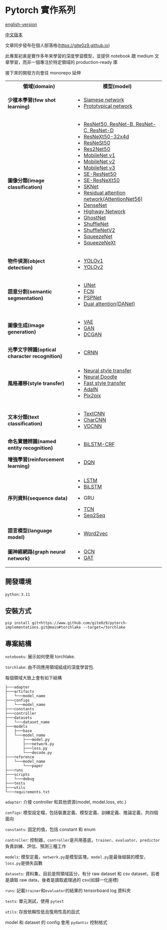 # Pytorch 實作系列

[english-version](https://github.com/gitE0Z9/pytorch-implementations/blob/main/README.en.md)

[中文版本](https://github.com/gitE0Z9/pytorch-implementations/blob/main/README.md)

文章同步發布在個人部落格(https://gite0z9.github.io)

此專案初衷是實作多年來學習的深度學習模型，並提供 notebook 跟 medium 文章學習，而非一個專注於特定領域的 production-ready 庫

接下來的開發方向會往 monorepo 延伸

<table>
  <tr>
    <th>領域(domain)</th>
    <th>模型(model)</th>
  </tr>
  <tr>
    <td>
      <b>少樣本學習(few shot learning)</b>
    </td>
    <td>
      <ul>
        <li>
          <a target="_blank" rel="noopener noreferrer" href="https://acrocanthosaurus627.medium.com/%E7%B6%93%E5%85%B8%E7%B6%B2%E8%B7%AF%E7%B3%BB%E5%88%97-%E4%B8%80-siamese-network-c06dc78242ed">
            Siamese network
          </a>
        </li>
        <li>
          <a target="_blank" rel="noopener noreferrer" href="https://acrocanthosaurus627.medium.com/%E7%B6%93%E5%85%B8%E7%B6%B2%E8%B7%AF%E7%B3%BB%E5%88%97-13-prototypical-network-360f0e411d21">
            Prototypical network
          </a>
        </li>
      </ul>
    </td>
  </tr>
  <tr>
    <td>
      <b>圖像分類(image classification)</b>
    </td>
    <td>
      <ul>
        <li>
          <a target="_blank" rel="noopener noreferrer" href="https://acrocanthosaurus627.medium.com/%E7%B6%93%E5%85%B8%E7%B6%B2%E8%B7%AF%E7%B3%BB%E5%88%97-%E4%B8%83-resnet-690868d7af43">
            ResNet50, ResNet-B, ResNet-C, ResNet-D
          </a>
        </li>
        <li>
          <a target="_blank" rel="noopener noreferrer" href="https://acrocanthosaurus627.medium.com/pytorch%E5%AF%A6%E4%BD%9C%E7%B3%BB%E5%88%97-resnext-019a1528cfd7">
            ResNeXt50-32x4d
          </a>
        </li>
        <li>
          <a target="_blank" rel="noopener noreferrer" href="https://medium.com/@acrocanthosaurus627/pytorch%E5%AF%A6%E4%BD%9C%E7%B3%BB%E5%88%97-senet-sknet-resnest-273954c83197">
            ResNeSt50
          </a>
        </li>
        <li>
          <a target="_blank" rel="noopener noreferrer" href="https://medium.com/@acrocanthosaurus627/pytorch%E5%AF%A6%E4%BD%9C%E7%B3%BB%E5%88%97-res2net-4287e5507a24">
            Res2Net50
          </a>
        </li>
        <li>
          <a target="_blank" rel="noopener noreferrer" href="https://acrocanthosaurus627.medium.com/pytorch%E5%AF%A6%E4%BD%9C%E7%B3%BB%E5%88%97-mobilenet-v1-v2-9224c02ff45e">
            MobileNet v1
          </a>
        </li>
        <li>
          <a target="_blank" rel="noopener noreferrer" href="https://acrocanthosaurus627.medium.com/pytorch%E5%AF%A6%E4%BD%9C%E7%B3%BB%E5%88%97-mobilenet-v1-v2-9224c02ff45e">
            MobileNet v2
          </a>
        </li>
        <li>
          <a target="_blank" rel="noopener noreferrer" href="https://medium.com/@acrocanthosaurus627/pytorch%E5%AF%A6%E4%BD%9C%E7%B3%BB%E5%88%97-mobilenet-v3-e1a90b8a9abc">
            MobileNet v3
          </a>
        </li>
        <li>
          <a target="_blank" rel="noopener noreferrer" href="https://medium.com/@acrocanthosaurus627/pytorch%E5%AF%A6%E4%BD%9C%E7%B3%BB%E5%88%97-senet-sknet-resnest-273954c83197">
            SE-ResNet50
          </a>
        </li>
        <li>
          <a target="_blank" rel="noopener noreferrer" href="https://medium.com/@acrocanthosaurus627/pytorch%E5%AF%A6%E4%BD%9C%E7%B3%BB%E5%88%97-senet-sknet-resnest-273954c83197">
            SE-ResNeXt50
          </a>
        </li>
        <li>
          <a target="_blank" rel="noopener noreferrer" href="https://medium.com/@acrocanthosaurus627/pytorch%E5%AF%A6%E4%BD%9C%E7%B3%BB%E5%88%97-senet-sknet-resnest-273954c83197">
            SKNet
          </a>
        </li>
        <li>
          <a target="_blank" rel="noopener noreferrer" href="https://medium.com/@acrocanthosaurus627/pytorch%E5%AF%A6%E4%BD%9C%E7%B3%BB%E5%88%97-senet-and-its-variants-2-f8f77cef8e2b">
            Residual attention network(AttentionNet56)
          </a>
        </li>
        <li>
          <a target="_blank" rel="noopener noreferrer" href="https://medium.com/@acrocanthosaurus627/pytorch%E5%AF%A6%E4%BD%9C%E7%B3%BB%E5%88%97-densenet-467fbf0ce976">
            DenseNet
          </a>
        </li>
        <li>
          <a target="_blank" rel="noopener noreferrer" href="https://medium.com/@acrocanthosaurus627/pytorch%E5%AF%A6%E4%BD%9C%E7%B3%BB%E5%88%97-highway-network-1e8bd63e432f">
            Highway Network
        </li>
        <li>
          <a target="_blank" rel="noopener noreferrer" href="https://medium.com/@acrocanthosaurus627/pytorch%E5%AF%A6%E4%BD%9C%E7%B3%BB%E5%88%97-ghostnet-10b0bab4110e">
            GhostNet
          </a>
        </li>
        <li>
          <a target="_blank" rel="noopener noreferrer" href="https://acrocanthosaurus627.medium.com/pytorch%E5%AF%A6%E4%BD%9C%E7%B3%BB%E5%88%97-shufflenet-v1-v2-c37ff4c3197d">
            ShuffleNet
          </a>
        </li>
        <li>
          <a target="_blank" rel="noopener noreferrer" href="https://acrocanthosaurus627.medium.com/pytorch%E5%AF%A6%E4%BD%9C%E7%B3%BB%E5%88%97-shufflenet-v1-v2-c37ff4c3197d">
            ShuffleNetV2
          </a>
        </li>
        <li>
          <a target="_blank" rel="noopener noreferrer" href="https://acrocanthosaurus627.medium.com/pytorch%E5%AF%A6%E4%BD%9C%E7%B3%BB%E5%88%97-squeezenet-squeezenext-45049b438316">
            SqueezeNet
          </a>
        </li>
        <li>
          <a target="_blank" rel="noopener noreferrer" href="https://acrocanthosaurus627.medium.com/pytorch%E5%AF%A6%E4%BD%9C%E7%B3%BB%E5%88%97-squeezenet-squeezenext-45049b438316">
            SqueezeNeXt
          </a>
        </li>
      </ul>
    </td>
  </tr>
  <tr>
    <td>
      <b>物件偵測(object detection)</b>
    </td>
    <td>
      <ul>
        <li>
          <a target="_blank" rel="noopener noreferrer" href="https://acrocanthosaurus627.medium.com/object-detection-from-scratch-with-pytorch-yolov1-a56b49024c22">
            YOLOv1
          </a>
        </li>
        <li>
          <a target="_blank" rel="noopener noreferrer" href="https://acrocanthosaurus627.medium.com/object-detection-from-scratch-with-pytorch-yolov2-722c4d66cd43">
            YOLOv2
          </a>
        </li>
      </ul>
    </td>
  </tr>
  <tr>
    <td>
      <b>語意分割(semantic segmentation)</b>
    </td>
    <td>
      <ul>
        <li>
          <a target="_blank" rel="noopener noreferrer" href="https://acrocanthosaurus627.medium.com/%E7%B6%93%E5%85%B8%E7%B6%B2%E8%B7%AF%E7%B3%BB%E5%88%97-%E5%8D%81-unet-545efa00ad99">
            UNet
          </a>
        </li>
        <li>
          <a target="_blank" rel="noopener noreferrer" href="https://acrocanthosaurus627.medium.com/pytorch%E5%AF%A6%E4%BD%9C%E7%B3%BB%E5%88%97-fcn-89cac059179b">
            FCN
          </a>
        </li>
        <li>
          <a href="https://acrocanthosaurus627.medium.com/pytorch%E5%AF%A6%E4%BD%9C%E7%B3%BB%E5%88%97-pspnet-8059dc329221">
            PSPNet
          </a>
        </li>
        <li>
          <a href="https://acrocanthosaurus627.medium.com/pytorch%E5%AF%A6%E4%BD%9C%E7%B3%BB%E5%88%97-dual-attention-56013cbf927a">
            Dual attention(DANet)
          </a>
        </li>
      </ul>
    </td>
  </tr>
  <tr>
    <td>
      <b>圖像生成(image generation)</b>
    </td>
    <td>
      <ul>
        <li>
          <a target="_blank" rel="noopener noreferrer" href="https://acrocanthosaurus627.medium.com/%E7%B6%93%E5%85%B8%E7%B6%B2%E8%B7%AF%E7%B3%BB%E5%88%97-%E4%BA%8C-variational-autoencoder-954596aae539">
            VAE
          </a>
        </li>
        <li>
          <a target="_blank" rel="noopener noreferrer" href="https://acrocanthosaurus627.medium.com/%E7%B6%93%E5%85%B8%E7%B6%B2%E8%B7%AF%E7%B3%BB%E5%88%97-%E4%B8%89-generative-adversarial-network-445ffdc297fd">
            GAN
          </a>
        </li>
        <li>
          <a target="_blank" rel="noopener noreferrer" href="https://acrocanthosaurus627.medium.com/%E7%B6%93%E5%85%B8%E7%B6%B2%E8%B7%AF%E7%B3%BB%E5%88%97-11-dcgan-40a78e279030">
            DCGAN
          </a>
        </li>
      </ul>
    </td>
  </tr>
  <tr>
    <td>
      <b>光學文字辨識(optical character recognition)</b>
    </td>
    <td>
      <ul>
        <li>
          <a target="_blank" rel="noopener noreferrer" href="https://acrocanthosaurus627.medium.com/pytorch-%E5%AF%A6%E4%BD%9C%E7%B3%BB%E5%88%97-crnn-b2a7a8fa1698">
            CRNN
          </a>
        </li>
      </ul>
    </td>
  </tr>
  <tr>
    <td>
      <b>風格遷移(style transfer)</b>
    </td>
    <td>
      <ul>
        <li>
          <a target="_blank" rel="noopener noreferrer" href="https://acrocanthosaurus627.medium.com/%E7%B6%93%E5%85%B8%E7%B6%B2%E8%B7%AF%E7%B3%BB%E5%88%97-%E4%B9%9D-image-style-transfer-371e161c5620">
            Neural style transfer
          </a>
        </li>
        <li>
          <a target="_blank" rel="noopener noreferrer" href="https://acrocanthosaurus627.medium.com/pytorch%E5%AF%A6%E4%BD%9C%E7%B3%BB%E5%88%97-neural-doodle-80bb55108836">
            Neural Doodle
          </a>
        </li>
        <li>
          <a target="_blank" rel="noopener noreferrer" href="https://acrocanthosaurus627.medium.com/pytorch-%E5%AF%A6%E4%BD%9C%E7%B3%BB%E5%88%97-fast-style-transfer-6630af677395">
            Fast style transfer
          </a>
        </li>
        <li>
          <a target="_blank" rel="noopener noreferrer" href="https://acrocanthosaurus627.medium.com/pytorch-%E5%AF%A6%E4%BD%9C%E7%B3%BB%E5%88%97-adain-f18fd4bca76b">
            AdaIN
          </a>
        </li>
        <li>
          <a target="_blank" rel="noopener noreferrer" href="https://acrocanthosaurus627.medium.com/%E7%B6%93%E5%85%B8%E7%B6%B2%E8%B7%AF%E7%B3%BB%E5%88%97-14-pix2pix-5b550c1fbb39">
            Pix2pix
          </a>
        </li>
      </ul>
    </td>
  </tr>
  <tr>
    <td>
      <b>文本分類(text classification)</b>
    </td>
    <td>
      <ul>
        <li>
          <a target="_blank" rel="noopener noreferrer" href="https://acrocanthosaurus627.medium.com/%E7%B6%93%E5%85%B8%E7%B6%B2%E8%B7%AF%E7%B3%BB%E5%88%97-%E4%BA%94-textcnn-cd9442139f8c">
            TextCNN
          </a>
        </li>
        <li>
          <a target="_blank" rel="noopener noreferrer" href="https://acrocanthosaurus627.medium.com/pytorch-%E5%AF%A6%E4%BD%9C%E7%B3%BB%E5%88%97-charcnn-47020fdc76d4">
            CharCNN
          </a>
        </li>
        <li>
          <a target="_blank" rel="noopener noreferrer" href="https://acrocanthosaurus627.medium.com/pytorch%E5%AF%A6%E4%BD%9C%E7%B3%BB%E5%88%97-vdcnn-0bfdf5681d45">
            VDCNN
          </a>
        </li>
      </ul>
    </td>
  </tr>
  <tr>
    <td>
      <b>命名實體辨識(named entity recognition)</b>
    </td>
    <td>
      <ul>
        <li>
          <a target="_blank" rel="noopener noreferrer" href="https://acrocanthosaurus627.medium.com/pytorch-%E5%AF%A6%E4%BD%9C%E7%B3%BB%E5%88%97-bilstm-crf-7d2014a286f6">
            BiLSTM-CRF
          </a>
        </li>
      </ul>
    </td>
  </tr>
  <tr>
    <td>
      <b>增強學習(reinforcement learning)</b>
    </td>
    <td>
      <ul>
        <li>
          <a target="_blank" rel="noopener noreferrer" href="https://acrocanthosaurus627.medium.com/%E7%B6%93%E5%85%B8%E7%B6%B2%E8%B7%AF%E7%B3%BB%E5%88%97-%E5%85%AB-deep-q-network-b12d7769e337">
            DQN
          </a>
        </li>
      </ul>
    </td>
  </tr>
  <tr>
    <td>
      <b>序列資料(sequence data)</b>
    </td>
    <td>
      <ul>
        <li>
          <a target="_blank" rel="noopener noreferrer" href="https://acrocanthosaurus627.medium.com/%E7%B6%93%E5%85%B8%E7%B6%B2%E8%B7%AF%E7%B3%BB%E5%88%97-%E5%9B%9B-long-short-term-memory-21c097616641">
            LSTM
          </a>
        </li>
        <li>
          <a target="_blank" rel="noopener noreferrer" href="https://acrocanthosaurus627.medium.com/pytorch-%E5%AF%A6%E4%BD%9C%E7%B3%BB%E5%88%97-bilstm-92d8e01d488e">
            BiLSTM
          </a>
        </li>
        <li>
          <p>GRU</p>
        </li>
        <li>
          <a target="_blank" rel="noopener noreferrer" href="https://acrocanthosaurus627.medium.com/%E7%B6%93%E5%85%B8%E7%B6%B2%E8%B7%AF%E7%B3%BB%E5%88%97-12-temporal-convolutional-network-799a243ffa2d">
            TCN
          </a>
        </li>
        <li>
          <a href="https://acrocanthosaurus627.medium.com/%E7%B6%93%E5%85%B8%E7%B6%B2%E8%B7%AF%E7%B3%BB%E5%88%97-%E5%85%AD-sequence-to-sequence-327886dafa4">
            Seq2Seq
          </a>
        </li>
      </ul>
    </td>
  </tr>
  <tr>
    <td>
      <b>語言模型(language model)</b>
    </td>
    <td>
      <ul>
        <li>
          <a target="_blank" rel="noopener noreferrer" href="https://acrocanthosaurus627.medium.com/language-model-from-scratch-with-pytorch-word2vec-10e77770cc57">
            Word2vec
          </a>
        </li>
      </ul>
    </td>
  </tr>
  <tr>
    <td>
      <b>圖神經網路(graph neural network)</b>
    </td>
    <td>
      <ul>
        <li>
          <a target="_blank" rel="noopener noreferrer" href="https://acrocanthosaurus627.medium.com/pytorch-%E5%AF%A6%E4%BD%9C%E7%B3%BB%E5%88%97-gcn-c617638a9fcf">
            GCN
          </a>
        </li>
        <li>
          <a target="_blank" rel="noopener noreferrer" href="https://acrocanthosaurus627.medium.com/pytorch-%E5%AF%A6%E4%BD%9C%E7%B3%BB%E5%88%97-gat-a0a413e3cd12">
            GAT
          </a>
        </li>
      </ul>
    </td>
  </tr>
</table>

## 開發環境

`python`: `3.11`

## 安裝方式

```pip install git+https://www.github.com/gite0z9/pytorch-implementations.git@main#torchlake --target=/torchlake```

## 專案結構

`notebooks`: 展示如何使用 torchlake.

`torchlake`: 由不同應用領域組成的深度學習包.

每個領域大致上會有如下結構

```
├───adapter
├───artifacts
│   └───model_name
├───configs
│   └───model_name
├───constants
├───controller
├───datasets
│   └───dataset_name
├───models
│   ├───base
│   └───model_name
│       ├───model.py
│       ├───network.py
│       ├───loss.py
│       └───decode.py
├───reference
│   └───model_name
│       └───paper
├───runs
├───scripts
│   └───debug
├───tests
├───utils
└───requirements.txt
```

`adapter`: 介接 controller 和其他資源(model, model.loss, etc.)

`configs`: 模型設定檔，包括裝置定義、模型定義、訓練定義、推論定義，共四個面向

`constants`: 固定的值，包括 constant 和 enum

`controller`: 控制器，`controller`是共用基底，`trainer`、`evaluator`、`predictor`負責訓練、評估、預測三種工作

`models`: 模型定義，`network.py`是模型區塊，`model.py`是最後組裝的模型，`loss.py`是損失函數

`datasets`: 資料集，目前是照領域區分，有分 raw dataset 和 csv dataset，前者是讀取 raw data，後者是讀取處理過的 csv(如歸一化座標)

`runs`: 記載`trainer`和`evaluator`的結果的 tensorboard log 資料夾

`tests`: 單元測試，使用 `pytest`

`utils`: 存放依賴性低且復用性高的函式

model 和 dataset 的 config 會用 `pydantic` 控制格式
